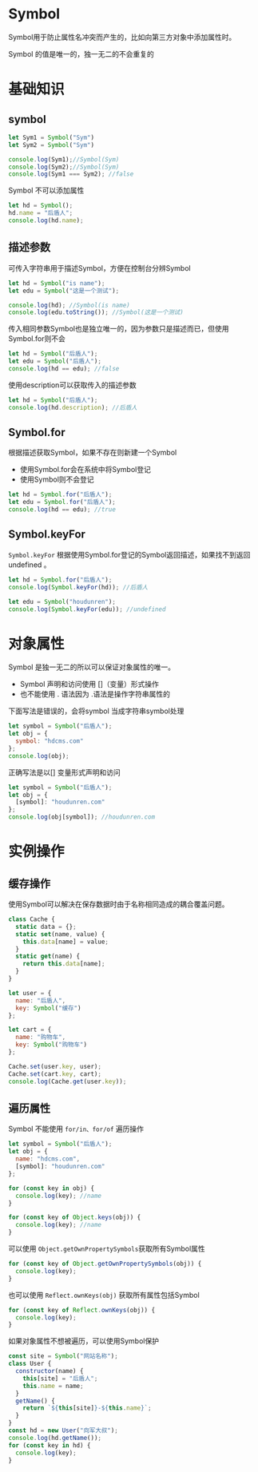 # Symbol
Symbol用于防止属性名冲突而产生的，比如向第三方对象中添加属性时。

Symbol 的值是唯一的，独一无二的不会重复的
# 基础知识
## symbol
```js
let Sym1 = Symbol("Sym")
let Sym2 = Symbol("Sym")

console.log(Sym1);//Symbol(Sym)
console.log(Sym2);//Symbol(Sym)
console.log(Sym1 === Sym2); //false
```
Symbol 不可以添加属性
```js
let hd = Symbol();
hd.name = "后盾人";
console.log(hd.name);
```
## 描述参数
可传入字符串用于描述Symbol，方便在控制台分辨Symbol
```js
let hd = Symbol("is name");
let edu = Symbol("这是一个测试");

console.log(hd); //Symbol(is name)
console.log(edu.toString()); //Symbol(这是一个测试)
```
传入相同参数Symbol也是独立唯一的，因为参数只是描述而已，但使用 Symbol.for则不会
```js
let hd = Symbol("后盾人");
let edu = Symbol("后盾人");
console.log(hd == edu); //false
```
使用description可以获取传入的描述参数
```js
let hd = Symbol("后盾人");
console.log(hd.description); //后盾人
```
## Symbol.for
根据描述获取Symbol，如果不存在则新建一个Symbol
- 使用Symbol.for会在系统中将Symbol登记
- 使用Symbol则不会登记
```js
let hd = Symbol.for("后盾人");
let edu = Symbol.for("后盾人");
console.log(hd == edu); //true
```
## Symbol.keyFor
`Symbol.keyFor` 根据使用Symbol.for登记的Symbol返回描述，如果找不到返回undefined 。
```js
let hd = Symbol.for("后盾人");
console.log(Symbol.keyFor(hd)); //后盾人

let edu = Symbol("houdunren");
console.log(Symbol.keyFor(edu)); //undefined
```
# 对象属性
Symbol 是独一无二的所以可以保证对象属性的唯一。

- Symbol 声明和访问使用 []（变量）形式操作
- 也不能使用 . 语法因为 .语法是操作字符串属性的

下面写法是错误的，会将symbol 当成字符串symbol处理
```js
let symbol = Symbol("后盾人");
let obj = {
  symbol: "hdcms.com"
};
console.log(obj);
```
正确写法是以[] 变量形式声明和访问
```js
let symbol = Symbol("后盾人");
let obj = {
  [symbol]: "houdunren.com"
};
console.log(obj[symbol]); //houdunren.com
```
# 实例操作
## 缓存操作
使用Symbol可以解决在保存数据时由于名称相同造成的耦合覆盖问题。
```js
class Cache {
  static data = {};
  static set(name, value) {
    this.data[name] = value;
  }
  static get(name) {
    return this.data[name];
  }
}

let user = {
  name: "后盾人",
  key: Symbol("缓存")
};

let cart = {
  name: "购物车",
  key: Symbol("购物车")
};

Cache.set(user.key, user);
Cache.set(cart.key, cart);
console.log(Cache.get(user.key));
```
## 遍历属性
Symbol 不能使用 `for/in、for/of` 遍历操作
```js
let symbol = Symbol("后盾人");
let obj = {
  name: "hdcms.com",
  [symbol]: "houdunren.com"
};

for (const key in obj) {
  console.log(key); //name
}

for (const key of Object.keys(obj)) {
  console.log(key); //name
}
```
可以使用 `Object.getOwnPropertySymbols`获取所有Symbol属性
```js
for (const key of Object.getOwnPropertySymbols(obj)) {
  console.log(key);
}
```
也可以使用 `Reflect.ownKeys(obj)` 获取所有属性包括Symbol
```js
for (const key of Reflect.ownKeys(obj)) {
  console.log(key);
}
```
如果对象属性不想被遍历，可以使用Symbol保护
```js
const site = Symbol("网站名称");
class User {
  constructor(name) {
    this[site] = "后盾人";
    this.name = name;
  }
  getName() {
    return `${this[site]}-${this.name}`;
  }
}
const hd = new User("向军大叔");
console.log(hd.getName());
for (const key in hd) {
  console.log(key);
}
```